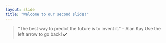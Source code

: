 ```yaml
---
layout: slide
title: "Welcome to our second slide!"
---
```

> “The best way to predict the future is to invent it.” – Alan Kay
Use the left arrow to go back! ✔️
